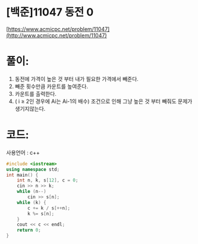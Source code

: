 # [백준]11047 동전 0

[https://www.acmicpc.net/problem/11047](http://www.acmicpc.net/problem/11047)

# **풀이:**
1. 동전에 가격이 높은 것 부터 내가 필요한 가격에서 빼준다.
2. 빼준 횟수만큼 카운트를 높여준다.
3. 카운트를 출력한다.
4. ( i ≥ 2인 경우에 Ai는 Ai-1의 배수) 조건으로 인해 그냥 높은 것 부터 빼줘도 문제가 생기지않는다.

# **코드:**
사용언어 : c++
```c++
#include <iostream>
using namespace std;
int main() {
	int n, k, s[12], c = 0;
	cin >> n >> k;
	while (n--)
		cin >> s[n];
	while (k) {
		c += k / s[++n]; 
		k %= s[n];
	}
	cout << c << endl;
	return 0;
}

```
